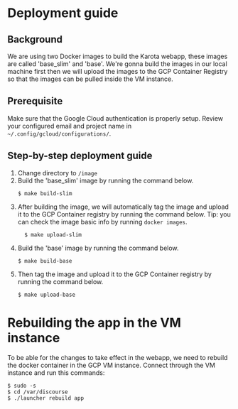 # Deployment guide

## Background

We are using two Docker images to build the Karota webapp, these images are called 'base_slim' and 'base'. We're gonna build the images in our local machine first then we will upload the images to the GCP Container Registry so that the images can be pulled inside the VM instance.

## Prerequisite

Make sure that the Google Cloud authentication is properly setup. Review your configured email and project name in `~/.config/gcloud/configurations/`.

## Step-by-step deployment guide

1. Change directory to `/image`
2. Build the 'base_slim' image by running the command below.
	```
	$ make build-slim
	```
3. After building the image, we will automatically tag the image and upload it to the GCP Container registry by running the command below. Tip: you can check the image basic info by running `docker images`.
   ```
	 $ make upload-slim
	 ```
4. Build the 'base' image by running the command below.
	```
	$ make build-base
	```
5. Then tag the image and upload it to the GCP Container registry by running the command below.
	```
	$ make upload-base
	```

# Rebuilding the app in the VM instance

To be able for the changes to take effect in the webapp, we need to rebuild the docker container in the GCP VM instance. Connect through the VM instance and run this commands:

```
$ sudo -s
$ cd /var/discourse
$ ./launcher rebuild app
```